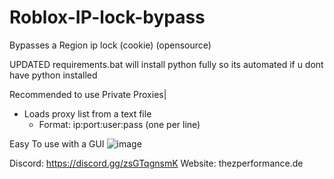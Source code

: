 # Roblox-IP-lock-bypass
Bypasses a Region ip lock (cookie) (opensource)

UPDATED requirements.bat will install python fully so its automated if u dont have python installed

Recommended to use Private Proxies| 
 
- Loads proxy list from a text file
    - Format: ip:port:user:pass (one per line)

Easy To use with a GUI 
![image](https://github.com/user-attachments/assets/03219e3b-26a1-450c-9830-010ce3df8fb2)



Discord: https://discord.gg/zsGTqgnsmK
Website: thezperformance.de
